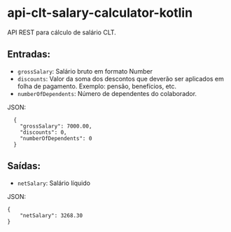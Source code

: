 # api-clt-salary-calculator-kotlin

API REST para cálculo de salário CLT.

## Entradas:

- ```grossSalary```: Salário bruto em formato Number
- ```discounts```: Valor da soma dos descontos que deverão ser aplicados em folha de pagamento. Exemplo: pensão, benefícios, etc.
- ```numberOfDependents```: Número de dependentes do colaborador.

JSON:
```
  {
    "grossSalary": 7000.00,
    "discounts": 0,
    "numberOfDependents": 0
  }
```

## Saídas:

- ```netSalary```: Salário líquido

JSON:
```
{
    "netSalary": 3268.30
}
```
